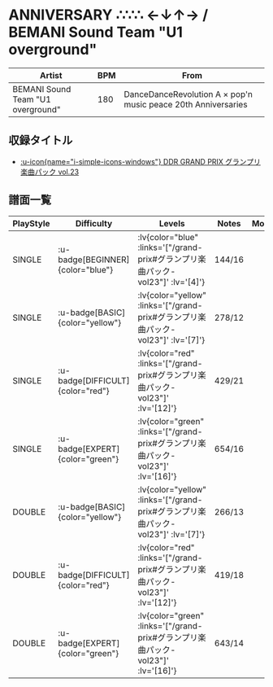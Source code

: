 # ANNIVERSARY ∴∵∴ ←↓↑→ / BEMANI Sound Team "U1 overground"

|Artist|BPM|From|
|------|---|----|
|BEMANI Sound Team "U1 overground"|180|DanceDanceRevolution A × pop'n music peace 20th Anniversaries|

## 収録タイトル

- [ :u-icon{name="i-simple-icons-windows"} DDR GRAND PRIX グランプリ楽曲パック vol.23](/grand-prix#グランプリ楽曲パック-vol23)

## 譜面一覧

|PlayStyle|Difficulty|Levels|Notes|Movie|
|---------|----------|------|-----|-----|
|SINGLE| :u-badge[BEGINNER]{color="blue"} | :lv{color="blue" :links='["/grand-prix#グランプリ楽曲パック-vol23"]' :lv='[4]'} |144/16||
|SINGLE| :u-badge[BASIC]{color="yellow"} | :lv{color="yellow" :links='["/grand-prix#グランプリ楽曲パック-vol23"]' :lv='[7]'} |278/12||
|SINGLE| :u-badge[DIFFICULT]{color="red"} | :lv{color="red" :links='["/grand-prix#グランプリ楽曲パック-vol23"]' :lv='[12]'} |429/21||
|SINGLE| :u-badge[EXPERT]{color="green"} | :lv{color="green" :links='["/grand-prix#グランプリ楽曲パック-vol23"]' :lv='[16]'} |654/16||
|DOUBLE| :u-badge[BASIC]{color="yellow"} | :lv{color="yellow" :links='["/grand-prix#グランプリ楽曲パック-vol23"]' :lv='[7]'} |266/13||
|DOUBLE| :u-badge[DIFFICULT]{color="red"} | :lv{color="red" :links='["/grand-prix#グランプリ楽曲パック-vol23"]' :lv='[12]'} |419/18||
|DOUBLE| :u-badge[EXPERT]{color="green"} | :lv{color="green" :links='["/grand-prix#グランプリ楽曲パック-vol23"]' :lv='[16]'} |643/14||

